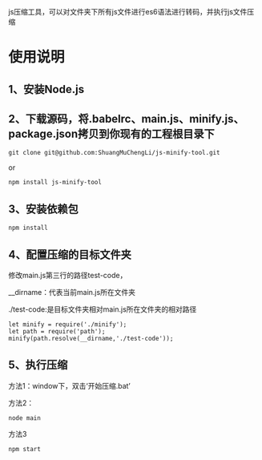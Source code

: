 js压缩工具，可以对文件夹下所有js文件进行es6语法进行转码，并执行js文件压缩

# 使用说明

## 1、安装Node.js

## 2、下载源码，将.babelrc、main.js、minify.js、package.json拷贝到你现有的工程根目录下
````
git clone git@github.com:ShuangMuChengLi/js-minify-tool.git
````
or
````
npm install js-minify-tool

````
## 3、安装依赖包

````
npm install
````

## 4、配置压缩的目标文件夹

修改main.js第三行的路径test-code，

__dirname：代表当前main.js所在文件夹

./test-code:是目标文件夹相对main.js所在文件夹的相对路径
````
let minify = require('./minify');
let path = require('path');
minify(path.resolve(__dirname,'./test-code'));
````

## 5、执行压缩

方法1：window下，双击‘开始压缩.bat’

方法2：
````
node main
````
方法3
````
npm start
````
